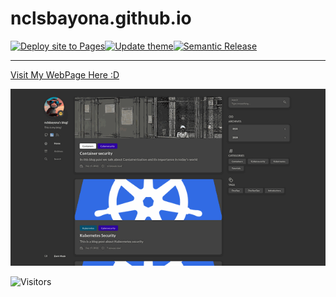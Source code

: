 # nclsbayona.github.io
[![Deploy site to Pages](https://github.com/nclsbayona/nclsbayona.github.io/actions/workflows/deploy.yml/badge.svg)](https://github.com/nclsbayona/nclsbayona.github.io/actions/workflows/deploy.yml)[![Update theme](https://github.com/nclsbayona/nclsbayona.github.io/actions/workflows/update-theme.yml/badge.svg)](https://github.com/nclsbayona/nclsbayona.github.io/actions/workflows/update-theme.yml)[![Semantic Release](https://github.com/nclsbayona/nclsbayona.github.io/actions/workflows/semantic-release.yml/badge.svg)](https://github.com/nclsbayona/nclsbayona.github.io/actions/workflows/semantic-release.yml)

---

[Visit My WebPage Here :D](https://nclsbayona.github.io)

![Webpage](demo.gif)

![Visitors](https://api.visitorbadge.io/api/visitors?path=https%3A%2F%2Fnclsbayona.github.io&label=Visitor%20count&labelColor=%23000000&countColor=%23ff8a65&style=flat-square&labelStyle=upper)
